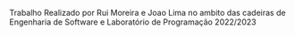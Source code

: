 Trabalho Realizado por Rui Moreira e Joao Lima no ambito das cadeiras de Engenharia de Software e Laboratório de Programação 2022/2023